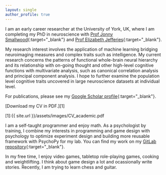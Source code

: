 ```yaml
---
layout: single
author_profile: true
---
```


I am an early career researcher at the University of York, UK, where I am completing my PhD in neuroscience with 
[Prof Jonny Smallwood](https://twitter.com/the_mindwanders){:target="_blank"} and 
[Prof Elizabeth Jefferies](https://scholar.google.co.uk/citations?user=9OBIArkAAAAJ&hl=en){:target="_blank"}. 

My research interest involves the application of machine learning bridging neuroimaging measures and complex traits such as intelligence. 
My current research concerns the patterns of functional whole-brain neural hierarchy and its relationship with on-going thought and other high-level cognitive functions with multivariate analysis, such as canonical correlation analysis and principal component analysis. 
I hope to further examine the population level cognitive traits uncovered in large neuroscience datasets at individual level. 

For publications, please see my [Google Scholar profile](https://scholar.google.co.uk/citations?user=91B7BbgAAAAJ&hl=en){:target="_blank"}.

[Download my CV in PDF.][1]

[1]:{{ site.url }}/assets/images/CV_academic.pdf

I am a self-taught programmer and enjoy math. As a psychologist by training, I combine my interests in programming and game design with psychology to optimize experiment design and building more reusable framework with PsychoPy for my lab. You can find my work on my [GitLab repository](https://vcs.ynic.york.ac.uk/haoting/){:target="_blank"}. 

In my free time, I enjoy video games, tabletop role-playing games, cooking and weightlifting. I think about game design a lot and ocassionally write stories. Recently, I am trying to learn chess and guitar.   


